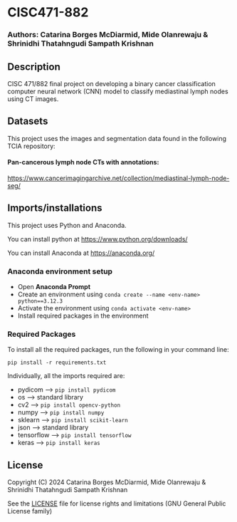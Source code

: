 # CISC471-882
### Authors: Catarina Borges McDiarmid, Mide Olanrewaju & Shrinidhi Thatahngudi Sampath Krishnan

## Description
CISC 471/882 final project on developing a binary cancer classification computer neural network (CNN) model to classify mediastinal lymph nodes using CT images.

## Datasets 
This project uses the images and segmentation data found in the following TCIA repository:

#### Pan-cancerous lymph node CTs with annotations:
https://www.cancerimagingarchive.net/collection/mediastinal-lymph-node-seg/

## Imports/installations
This project uses Python and Anaconda.

You can install python at https://www.python.org/downloads/

You can install Anaconda at https://anaconda.org/

### Anaconda environment setup
* Open **Anaconda Prompt**
* Create an environment using ```conda create --name <env-name> python==3.12.3``` 
* Activate the environment using ```conda activate <env-name>``` 
* Install required packages in the environment

### Required Packages
To install all the required packages, run the following in your command line:

```
pip install -r requirements.txt
```

Individually, all the imports required are:

* pydicom --> ```pip install pydicom```
* os --> standard library
* cv2 --> ```pip install opencv-python```
* numpy --> ```pip install numpy```
* sklearn --> ```pip install scikit-learn```
* json --> standard library
* tensorflow --> ```pip install tensorflow```
* keras --> ```pip install keras```

## License
Copyright (C) 2024 Catarina Borges McDiarmid, Mide Olanrewaju & Shrinidhi Thatahngudi Sampath Krishnan

See the [LICENSE](https://github.com/AnonymousKitty/CISC471-882/blob/cb98497733e0b3fb0a609d1be0c82fead46cd931/LICENSE.md) file for license rights and limitations (GNU General Public License family)
